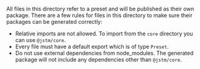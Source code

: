 All files in this directory refer to a preset and will be published as their own package. There are a few rules for files in this directory to make sure their packages can be generated correctly:

- Relative imports are not allowed. To import from the `core` directory you can use `@jstm/core`.
- Every file must have a default export which is of type `Preset`.
- Do not use external dependencies from node_modules. The generated package will not include any dependencies other than `@jstm/core`.
